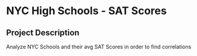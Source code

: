 # NYC High Schools - SAT Scores
## Project Description
Analyze NYC Schools and their avg SAT Scores in order to find correlations
